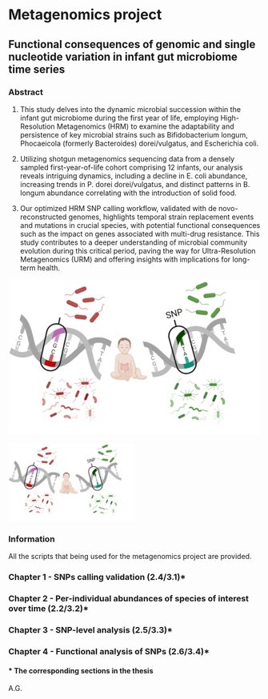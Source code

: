 # Metagenomics project
## Functional consequences of genomic and single nucleotide variation in infant gut microbiome time series 



### Abstract 

1) This study delves into the dynamic microbial succession within the infant gut microbiome during the first year of life, employing High-Resolution Metagenomics (HRM) to examine the adaptability and persistence of key microbial strains such as Bifidobacterium longum, Phocaeicola (formerly Bacteroides) dorei/vulgatus, and Escherichia coli.

2) Utilizing shotgun metagenomics sequencing data from a densely sampled first-year-of-life cohort comprising 12 infants, our analysis reveals intriguing dynamics, including a decline in E. coli abundance, increasing trends in P. dorei dorei/vulgatus, and distinct patterns in B. longum abundance correlating with the introduction of solid food.

3) Our optimized HRM SNP calling workflow, validated with de novo-reconstructed genomes, highlights temporal strain replacement events and mutations in crucial species, with potential functional consequences such as the impact on genes associated with multi-drug resistance. This study contributes to a deeper understanding of microbial community evolution during this critical period, paving the way for Ultra-Resolution Metagenomics (URM) and offering insights with implications for long-term health.

![front_page](https://github.com/GArcho44/Thesis_AG/blob/main/fron_page_new.png?raw=true)

<img src="https://github.com/GArcho44/Thesis_AG/blob/main/fron_page_new.png?raw=true" width=50% height=50%>

### Information
All the scripts that being used for the metagenomics project are provided.

### Chapter 1 - SNPs calling validation (2.4/3.1)*

### Chapter 2 - Per-individual abundances of species of interest over time (2.2/3.2)*

### Chapter 3 - SNP-level analysis (2.5/3.3)*
 
### Chapter 4 - Functional analysis of SNPs (2.6/3.4)*

#### * The corresponding sections in the thesis
A.G.

